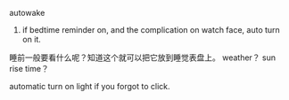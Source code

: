 autowake

1. if bedtime reminder on, and the complication on watch face,  auto turn on it.


睡前一般要看什么呢？知道这个就可以把它放到睡觉表盘上。 weather？ sun rise time？

automatic turn on light if you forgot to click.